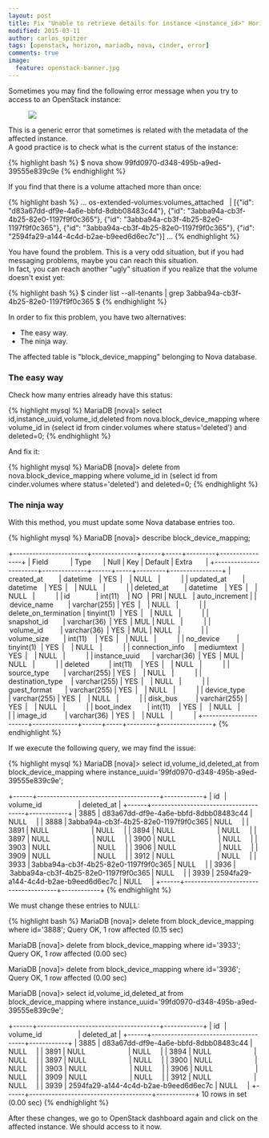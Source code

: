 ```yaml
---
layout: post
title: Fix "Unable to retrieve details for instance <instance_id>" Horizon error message
modified: 2015-03-11
author: carlos_spitzer
tags: [openstack, horizon, mariadb, nova, cinder, error]
comments: true
image:
  feature: openstack-banner.jpg
---
```


Sometimes you may find the following error message when you try to access to an OpenStack instance:

<figure><img src="{{ site.url }}/images/horizon-retrieve-instance-error.jpg"></figure>

This is a generic error that sometimes is related with the metadata of the affected instance.  
A good practice is to check what is the current status of the instance:

{% highlight bash %}
$ nova show 99fd0970-d348-495b-a9ed-39555e839c9e
{% endhighlight %}

If you find that there is a volume attached more than once:

{% highlight bash %}
...
os-extended-volumes:volumes_attached    | [{"id": "d83a67dd-df9e-4a6e-bbfd-8dbb08483c44"}, {"id": "3abba94a-cb3f-4b25-82e0-1197f9f0c365"}, {"id": "3abba94a-cb3f-4b25-82e0-1197f9f0c365"}, {"id": "3abba94a-cb3f-4b25-82e0-1197f9f0c365"}, {"id": "2594fa29-a144-4c4d-b2ae-b9eed6d6ec7c"}] 
...
{% endhighlight %}

You have found the problem. This is a very odd situation, but if you had messaging problems, maybe you can reach this situation.  
In fact, you can reach another "ugly" situation if you realize that the volume doesn't exist yet:

{% highlight bash %}
$ cinder list --all-tenants | grep 3abba94a-cb3f-4b25-82e0-1197f9f0c365
$
{% endhighlight %}

In order to fix this problem, you have two alternatives:
* The easy way.
* The ninja way.

The affected table is "block_device_mapping" belonging to Nova database.

### The easy way

Check how many entries already have this status:

{% highlight mysql %}
MariaDB [nova]> select id,instance_uuid,volume_id,deleted from nova.block_device_mapping where volume_id in (select id from cinder.volumes where status='deleted') and deleted=0;
{% endhighlight %}

And fix it:

{% highlight mysql %}
MariaDB [nova]> delete from nova.block_device_mapping where volume_id in (select id from cinder.volumes where status='deleted') and deleted=0;
{% endhighlight %}

### The ninja way

With this method, you must update some Nova database entries too.

{% highlight mysql %}
MariaDB [nova]> describe block_device_mapping; 

+-----------------------+--------------+------+-----+---------+----------------+ 
| Field                 | Type         | Null | Key | Default | Extra          | 
+-----------------------+--------------+------+-----+---------+----------------+ 
| created_at            | datetime     | YES  |     | NULL    |                | 
| updated_at            | datetime     | YES  |     | NULL    |                | 
| deleted_at            | datetime     | YES  |     | NULL    |                | 
| id                    | int(11)      | NO   | PRI | NULL    | auto_increment | 
| device_name           | varchar(255) | YES  |     | NULL    |                | 
| delete_on_termination | tinyint(1)   | YES  |     | NULL    |                | 
| snapshot_id           | varchar(36)  | YES  | MUL | NULL    |                | 
| volume_id             | varchar(36)  | YES  | MUL | NULL    |                | 
| volume_size           | int(11)      | YES  |     | NULL    |                | 
| no_device             | tinyint(1)   | YES  |     | NULL    |                | 
| connection_info       | mediumtext   | YES  |     | NULL    |                | 
| instance_uuid         | varchar(36)  | YES  | MUL | NULL    |                | 
| deleted               | int(11)      | YES  |     | NULL    |                | 
| source_type           | varchar(255) | YES  |     | NULL    |                | 
| destination_type      | varchar(255) | YES  |     | NULL    |                | 
| guest_format          | varchar(255) | YES  |     | NULL    |                | 
| device_type           | varchar(255) | YES  |     | NULL    |                | 
| disk_bus              | varchar(255) | YES  |     | NULL    |                | 
| boot_index            | int(11)      | YES  |     | NULL    |                | 
| image_id              | varchar(36)  | YES  |     | NULL    |                | 
+-----------------------+--------------+------+-----+---------+----------------+
{% endhighlight %}

If we execute the following query, we may find the issue:

{% highlight mysql %}
MariaDB [nova]> select id,volume_id,deleted_at from block_device_mapping where instance_uuid='99fd0970-d348-495b-a9ed-39555e839c9e'; 

+------+--------------------------------------+------------+ 
| id   | volume_id                            | deleted_at | 
+------+--------------------------------------+------------+ 
| 3885 | d83a67dd-df9e-4a6e-bbfd-8dbb08483c44 | NULL       | 
| 3888 | 3abba94a-cb3f-4b25-82e0-1197f9f0c365 | NULL       | 
| 3891 | NULL                                 | NULL       | 
| 3894 | NULL                                 | NULL       | 
| 3897 | NULL                                 | NULL       | 
| 3900 | NULL                                 | NULL       | 
| 3903 | NULL                                 | NULL       | 
| 3906 | NULL                                 | NULL       | 
| 3909 | NULL                                 | NULL       | 
| 3912 | NULL                                 | NULL       | 
| 3933 | 3abba94a-cb3f-4b25-82e0-1197f9f0c365 | NULL       | 
| 3936 | 3abba94a-cb3f-4b25-82e0-1197f9f0c365 | NULL       | 
| 3939 | 2594fa29-a144-4c4d-b2ae-b9eed6d6ec7c | NULL       | 
+------+--------------------------------------+------------+
{% endhighlight %}

We must change these entries to NULL:

{% highlight bash %}
MariaDB [nova]> delete from block_device_mapping where id='3888'; 
Query OK, 1 row affected (0.15 sec) 

MariaDB [nova]> delete from block_device_mapping where id='3933'; 
Query OK, 1 row affected (0.00 sec) 

MariaDB [nova]> delete from block_device_mapping where id='3936'; 
Query OK, 1 row affected (0.00 sec) 

MariaDB [nova]> select id,volume_id,deleted_at from block_device_mapping where instance_uuid='99fd0970-d348-495b-a9ed-39555e839c9e'; 

+------+--------------------------------------+------------+ 
| id   | volume_id                            | deleted_at | 
+------+--------------------------------------+------------+ 
| 3885 | d83a67dd-df9e-4a6e-bbfd-8dbb08483c44 | NULL       | 
| 3891 | NULL                                 | NULL       | 
| 3894 | NULL                                 | NULL       | 
| 3897 | NULL                                 | NULL       | 
| 3900 | NULL                                 | NULL       | 
| 3903 | NULL                                 | NULL       | 
| 3906 | NULL                                 | NULL       | 
| 3909 | NULL                                 | NULL       | 
| 3912 | NULL                                 | NULL       | 
| 3939 | 2594fa29-a144-4c4d-b2ae-b9eed6d6ec7c | NULL       | 
+------+--------------------------------------+------------+ 
10 rows in set (0.00 sec)
{% endhighlight %}

After these changes, we go to OpenStack dashboard again and click on the affected instance. We should access to it now.
